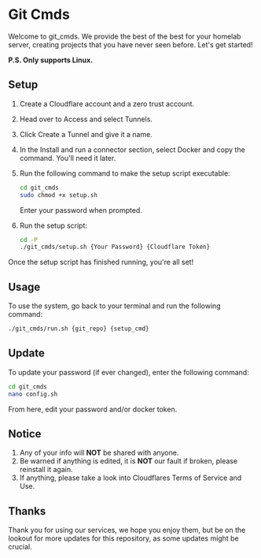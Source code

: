 # Git Cmds

Welcome to git_cmds. We provide the best of the best for your homelab server, creating projects that you have never seen before. Let's get started!

**P.S. Only supports Linux.**

## Setup

1. Create a Cloudflare account and a zero trust account.
2. Head over to Access and select Tunnels.
3. Click Create a Tunnel and give it a name.
4. In the Install and run a connector section, select Docker and copy the command. You'll need it later.
5. Run the following command to make the setup script executable:

    ```bash
    cd git_cmds
    sudo chmod +x setup.sh
    ```

    Enter your password when prompted.

6. Run the setup script:

    ```bash
    cd -P
    ./git_cmds/setup.sh {Your Password} {Cloudflare Token}
    ```

Once the setup script has finished running, you're all set!

## Usage

To use the system, go back to your terminal and run the following command:

```bash
./git_cmds/run.sh {git_repo} {setup_cmd}
```

## Update

To update your password (if ever changed), enter the following command:

```bash
cd git_cmds
nano config.sh
```

From here, edit your password and/or docker token.

## Notice

1. Any of your info will **NOT** be shared with anyone.
2. Be warned if anything is edited, it is **NOT** our fault if broken, please reinstall it again.
3. If anything, please take a look into Cloudflares Terms of Service and Use.

## Thanks

Thank you for using our services, we hope you enjoy them, but be on the lookout for more updates for this repository, as some updates might be crucial.